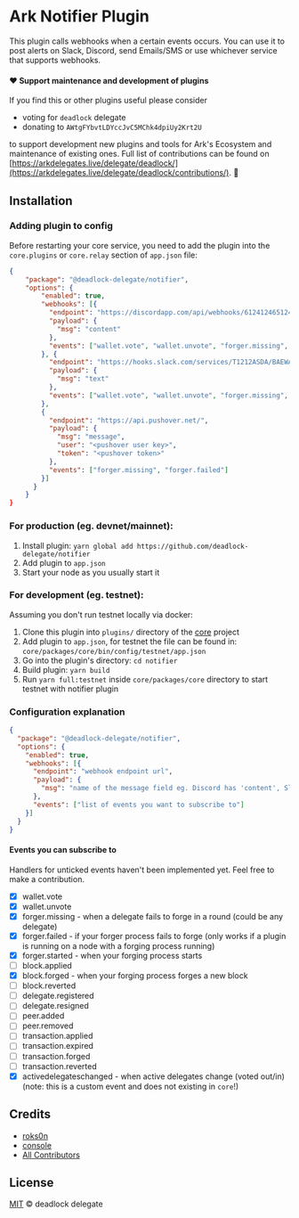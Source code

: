 # Ark Notifier Plugin

This plugin calls webhooks when a certain events occurs. You can use it to post alerts on Slack,
Discord, send Emails/SMS or use whichever service that supports webhooks.

#### ❤️ Support maintenance and development of plugins
If you find this or other plugins useful please consider

- voting for `deadlock` delegate
- donating to `AWtgFYbvtLDYccJvC5MChk4dpiUy2Krt2U`

to support development new plugins and tools for Ark's Ecosystem and maintenance of existing ones. Full list of contributions can be found on [https://arkdelegates.live/delegate/deadlock/](https://arkdelegates.live/delegate/deadlock/contributions/). 🖖

## Installation

### Adding plugin to config

Before restarting your core service, you need to add the plugin into the `core.plugins` or `core.relay` section of `app.json` file:

```json
{
    "package": "@deadlock-delegate/notifier",
    "options": {
        "enabled": true,
        "webhooks": [{
          "endpoint": "https://discordapp.com/api/webhooks/612412465124612462/A1Ag12F&ijafa-3mtASA121mja",
          "payload": {
            "msg": "content"
          },
          "events": ["wallet.vote", "wallet.unvote", "forger.missing", "forger.failed"]
        }, {
          "endpoint": "https://hooks.slack.com/services/T1212ASDA/BAEWAS12/ASxASJL901ajkS",
          "payload": {
            "msg": "text"
          },
          "events": ["wallet.vote", "wallet.unvote", "forger.missing", "forger.failed"]
        },
        {
          "endpoint": "https://api.pushover.net/",
          "payload": {
            "msg": "message",
            "user": "<pushover user key>",
            "token": "<pushover token>"
          },
          "events": ["forger.missing", "forger.failed"]
        }]
      }
    }
}
```

### For production (eg. devnet/mainnet):

1. Install plugin: `yarn global add https://github.com/deadlock-delegate/notifier`
2. Add plugin to `app.json`
3. Start your node as you usually start it 

### For development (eg. testnet):

Assuming you don't run testnet locally via docker:

1. Clone this plugin into `plugins/` directory of the [core](https://github.com/ArkEcosystem/core/) project
2. Add plugin to `app.json`, for testnet the file can be found in: `core/packages/core/bin/config/testnet/app.json`
3. Go into the plugin's directory: `cd notifier`
4. Build plugin: `yarn build`
5. Run `yarn full:testnet` inside `core/packages/core` directory to start testnet with notifier plugin

### Configuration explanation

```json
{
  "package": "@deadlock-delegate/notifier",
  "options": {
    "enabled": true,
    "webhooks": [{
      "endpoint": "webhook endpoint url",
      "payload": {
        "msg": "name of the message field eg. Discord has 'content', Slack has 'text', Pushover has 'message'"
      },
      "events": ["list of events you want to subscribe to"]
    }]
  }
}
```

#### Events you can subscribe to

Handlers for unticked events haven't been implemented yet. Feel free to make a contribution.

- [x] wallet.vote
- [x] wallet.unvote
- [x] forger.missing - when a delegate fails to forge in a round (could be any delegate)
- [x] forger.failed - if your forger process fails to forge (only works if a plugin is running on a node with a forging process running)
- [x] forger.started - when your forging process starts
- [ ] block.applied
- [x] block.forged - when your forging process forges a new block
- [ ] block.reverted
- [ ] delegate.registered
- [ ] delegate.resigned
- [ ] peer.added
- [ ] peer.removed
- [ ] transaction.applied
- [ ] transaction.expired
- [ ] transaction.forged
- [ ] transaction.reverted
- [x] activedelegateschanged - when active delegates change (voted out/in) (note: this is a custom event and does not existing in `core`!)

## Credits

- [roks0n](https://github.com/roks0n)
- [console](https://github.com/c0nsol3/)
- [All Contributors](../../contributors)

## License

[MIT](LICENSE) © deadlock delegate
